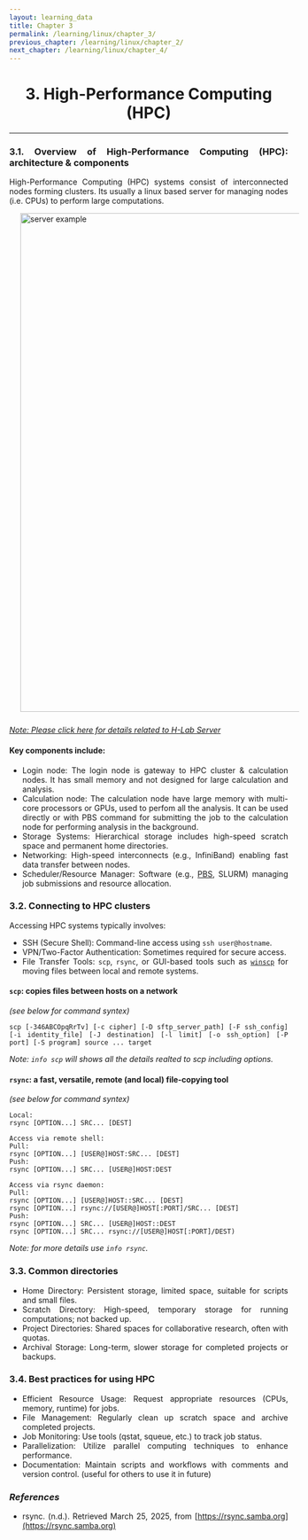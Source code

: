 ```yaml
---
layout: learning_data
title: Chapter 3
permalink: /learning/linux/chapter_3/
previous_chapter: /learning/linux/chapter_2/
next_chapter: /learning/linux/chapter_4/
---
```



<h1 style="text-align: center;"> 3. High-Performance Computing (HPC) </h1>

---
<div style="text-align: justify;">

### 3.1. Overview of High-Performance Computing (HPC): architecture & components

High-Performance Computing (HPC) systems consist of interconnected nodes forming clusters. Its usually a linux based server for managing nodes (i.e. CPUs) to perform large computations. 

<img src="{{ site.url }}{{ site.baseurl }}/images/learning/linux/example_server.png" alt="server example" style="width: 900px; float: none; margin-left: 20px; margin-right: 20px; margin-bottom: 10px" /> <br>

*[Note: Please click here for details related to H-Lab Server](/images/learning/linux/hlab_server.png)*

#### Key components include:

- Login node: The login node is gateway to HPC cluster & calculation nodes. It has small memory and not designed for large calculation and analysis. 
- Calculation node: The calculation node have large memory with multi-core processors or GPUs, used to perfom all the analysis. It can be used directly or with PBS command for submitting the job to the calculation node for performing analysis in the background. 
- Storage Systems: Hierarchical storage includes high-speed scratch space and permanent home directories.
- Networking: High-speed interconnects (e.g., InfiniBand) enabling fast data transfer between nodes.
- Scheduler/Resource Manager: Software (e.g., [PBS](/learning/linux/chapter_4/), SLURM) managing job submissions and resource allocation.

### 3.2. Connecting to HPC clusters

Accessing HPC systems typically involves:

- SSH (Secure Shell): Command-line access using `ssh user@hostname`.
- VPN/Two-Factor Authentication: Sometimes required for secure access.
- File Transfer Tools: `scp`, `rsync`, or GUI-based tools  such as [`winscp`](https://winscp.net/eng/index.php) for moving files between local and remote systems.

#### `scp`: copies files between hosts on a network 
*(see below for command syntex)*

```
scp [-346ABCOpqRrTv] [-c cipher] [-D sftp_server_path] [-F ssh_config] [-i identity_file] [-J destination] [-l limit] [-o ssh_option] [-P port] [-S program] source ... target
```
*Note: `info scp` will shows all the details realted to scp including options.*

#### `rsync`: a fast, versatile, remote (and local) file-copying tool 
*(see below for command syntex)*

```
Local:
rsync [OPTION...] SRC... [DEST]

Access via remote shell:
Pull:
rsync [OPTION...] [USER@]HOST:SRC... [DEST]
Push:
rsync [OPTION...] SRC... [USER@]HOST:DEST

Access via rsync daemon:
Pull:
rsync [OPTION...] [USER@]HOST::SRC... [DEST]
rsync [OPTION...] rsync://[USER@]HOST[:PORT]/SRC... [DEST]
Push:
rsync [OPTION...] SRC... [USER@]HOST::DEST
rsync [OPTION...] SRC... rsync://[USER@]HOST[:PORT]/DEST)
```

*Note: for more details use `info rsync`.*

### 3.3. Common directories

- Home Directory: Persistent storage, limited space, suitable for scripts and small files.
- Scratch Directory: High-speed, temporary storage for running computations; not backed up.
- Project Directories: Shared spaces for collaborative research, often with quotas.
- Archival Storage: Long-term, slower storage for completed projects or backups.

### 3.4. Best practices for using HPC

- Efficient Resource Usage: Request appropriate resources (CPUs, memory, runtime) for jobs.
- File Management: Regularly clean up scratch space and archive completed projects.
- Job Monitoring: Use tools (qstat, squeue, etc.) to track job status.
- Parallelization: Utilize parallel computing techniques to enhance performance.
- Documentation: Maintain scripts and workflows with comments and version control. (useful for others to use it in future)


### *References*
- rsync. (n.d.). Retrieved March 25, 2025, from [https://rsync.samba.org](https://rsync.samba.org)


</div>



